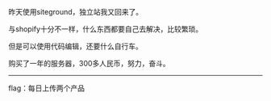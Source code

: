 昨天使用siteground，独立站我又回来了。

与shopify十分不一样，什么东西都要自己去解决，比较繁琐。

但是可以使用代码编辑，还要什么自行车。

购买了一年的服务器，300多人民币，努力，奋斗。

---

flag：每日上传两个产品